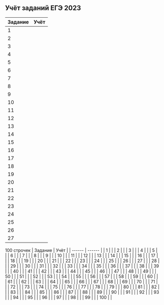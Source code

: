 ## Учёт заданий ЕГЭ 2023

| Задание | Учёт |
| ------ | ------ |
| 1 |  |
| 2 |  |
| 3 |  |
| 4 |  |
| 5 |  |
| 6 |  |
| 7 |  |
| 8 |  |
| 9 |  |
| 10 |  |
| 11 |  |
| 12 |  |
| 13 |  |
| 14 |  |
| 15 |  |
| 16 |  |
| 17 |  |
| 18 |  |
| 19 |  |
| 20 |  |
| 21 |  |
| 22 |  |
| 23 |  |
| 24 |  |
| 25 |  |
| 26 |  |
| 27 |  |

100 строчек
| Задание | Учёт |
| ------ | ------ |
| 1 |  |
| 2 |  |
| 3 |  |
| 4 |  |
| 5 |  |
| 6 |  |
| 7 |  |
| 8 |  |
| 9 |  |
| 10 |  |
| 11 |  |
| 12 |  |
| 13 |  |
| 14 |  |
| 15 |  |
| 16 |  |
| 17 |  |
| 18 |  |
| 19 |  |
| 20 |  |
| 21 |  |
| 22 |  |
| 23 |  |
| 24 |  |
| 25 |  |
| 26 |  |
| 27 |  |
| 28 |  |
| 29 |  |
| 30 |  |
| 31 |  |
| 32 |  |
| 33 |  |
| 34 |  |
| 35 |  |
| 36 |  |
| 37 |  |
| 38 |  |
| 39 |  |
| 40 |  |
| 41 |  |
| 42 |  |
| 43 |  |
| 44 |  |
| 45 |  |
| 46 |  |
| 47 |  |
| 48 |  |
| 49 |  |
| 50 |  |
| 51 |  |
| 52 |  |
| 53 |  |
| 54 |  |
| 55 |  |
| 56 |  |
| 57 |  |
| 58 |  |
| 59 |  |
| 60 |  |
| 61 |  |
| 62 |  |
| 63 |  |
| 64 |  |
| 65 |  |
| 66 |  |
| 67 |  |
| 68 |  |
| 69 |  |
| 70 |  |
| 71 |  |
| 72 |  |
| 73 |  |
| 74 |  |
| 75 |  |
| 76 |  |
| 77 |  |
| 78 |  |
| 79 |  |
| 80 |  |
| 81 |  |
| 82 |  |
| 83 |  |
| 84 |  |
| 85 |  |
| 86 |  |
| 87 |  |
| 88 |  |
| 89 |  |
| 90 |  |
| 91 |  |
| 92 |  |
| 93 |  |
| 94 |  |
| 95 |  |
| 96 |  |
| 97 |  |
| 98 |  |
| 99 |  |
| 100 |  |
